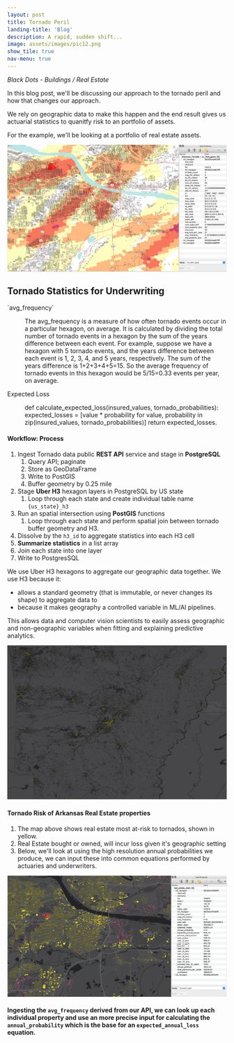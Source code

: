 ```yaml
---
layout: post
title: Tornado Peril
landing-title: 'Blog'
description: A rapid, sudden shift...
image: assets/images/pic12.png
show_tile: true
nav-menu: true
---
```


*Black Dots - Buildings / Real Estate*

In this blog post, we'll be discussing our approach to the tornado peril and how that changes our approach.

We rely on geographic data to make this happen and the end result gives us actuarial statistics to quanitfy risk to an portfolio of assets.

For the example, we'll be looking at a portfolio of real estate assets.



![image info](/assets/images/pic12.jpg)



<h2>Tornado Statistics for Underwriting</h2>
<dl>
	<dt>`avg_frequency`</dt>
	<dd>
		<p>
        The avg_frequency is a measure of how often tornado events occur in a particular hexagon, on average. It is calculated by dividing the total number of tornado events in a hexagon by the sum of the years difference between each event.
		For example, suppose we have a hexagon with 5 tornado events, and the years difference between each event is 1, 2, 3, 4, and 5 years, respectively. The sum of the years difference is 1+2+3+4+5=15. So the average frequency of tornado events in this hexagon would be 5/15=0.33 events per year, on average.</p>
	</dd>
	<dt>Expected Loss</dt>
	<dd>
		<p>def calculate_expected_loss(insured_values, tornado_probabilities):
    expected_losses = [value * probability for value, probability in zip(insured_values, tornado_probabilities)]
        return expected_losses.</p>
	</dd>
</dl>

#### **Workflow: Process**

1. Ingest Tornado data public **REST API** service and stage in **PostgreSQL**
   1. Query API; paginate
   2. Store as GeoDataFrame
   3. Write to PostGIS
   4. Buffer geometry by 0.25 mile
2. Stage **Uber H3** hexagon layers in PostgreSQL by US state
     1. Loop through each state and create individual table name `{us_state}_h3`
3. Run an spatial intersection using **PostGIS** functions
      1. Loop through each state and perform spatial join between tornado buffer geometry and H3.
4. Dissolve by the `h3_id` to aggregate statistics into each H3 cell
5. **Summarize statistics** in a list array
6.  Join each state into one layer
7.  Write to PostgresSQL

We use Uber H3 hexagons to aggregate our geographic data together.  We use H3 because it:
-  allows a standard geometry (that is immutable, or never changes its shape) to aggregate data to
-  because it makes geography a controlled variable in ML/AI pipelines.  
  
This allows data and computer vision scientists to easily assess geographic and non-geographic variables when fitting and explaining predictive analytics.




![image info](/assets/images/arkansas_risk_realestate.png)

#### **Tornado Risk of Arkansas Real Estate properties**

1. The map above shows real estate most at-risk to tornados, shown in yellow.
2. Real Estate bought or owned, will incur loss given it's geographic setting
3. Below, we'll look at using the high resolution annual probabilities we produce, we can input these into common equations performed by actuaries and underwriters.



![image info](/assets/images/arkansas_risk_stats.png)

#### **Ingesting the `avg_frequency` derived from our API, we can look up each individual property and use an more precise input for calculating the `annual_probability` which is the base for an `expected_annual_loss` equation.**